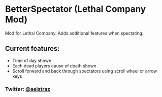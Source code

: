 # BetterSpectator (Lethal Company Mod)
Mod for Lethal Company. Adds additional features when spectating.

## Current features:
- Time of day shown
- Each dead players cause of death shown
- Scroll forward and back through spectators using scroll wheel or arrow keys

### Twitter: [@aelstraz](https://twitter.com/Aelstraz)
